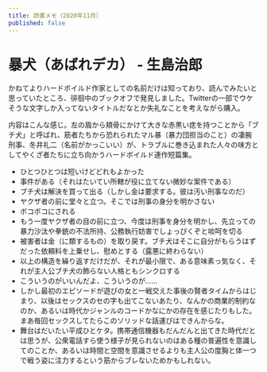 ```yaml
---
title: 読書メモ（2020年11月）
published: false
---
```


# 暴犬（あばれデカ） - 生島治郎

かねてよりハードボイルド作家としての名前だけは知っており、読んでみたいと思っていたところ、徘徊中のブックオフで発見しました。Twitterの一部でウケそうな文字しか入ってないタイトルだなとか失礼なことを考えながら購入。

内容はこんな感じ。左の眉から頬骨にかけて大きな赤黒い痣を持つことから「ブチ犬」と呼ばれ、筋者たちから恐れられたマル暴（暴力団担当のこと）の凄腕刑事、冬井礼二（名前がかっこいい）が、トラブルに巻き込まれた人々の味方としてやくざ者たちに立ち向かうハードボイルド連作短篇集。

- ひとつひとつは短いけどどれもよかった
- 事件がある（それはたいてい所轄が役に立てない微妙な案件である）
- ブチ犬は解決を買って出る（しかし金は要求する。彼は汚い刑事なのだ）
- ヤクザ者の前に堂々と立つ。そこでは刑事の身分を明かさない
- ボコボコにされる
- もう一度ヤクザ者の目の前に立つ、今度は刑事を身分を明かし、先立っての暴力沙汰や拳銃の不法所持、公務執行妨害でしょっぴくぞと啖呵を切る
- 被害者は金（に類するもの）を取り戻す。ブチ犬はそこに自分がもらうはずだった依頼料を上乗せし、慰めとする（露悪に終わらない）
- 以上の構造を繰り返すだけだが、それが最小限で、ある意味素っ気なく、それが主人公ブチ犬の飾らない人格ともシンクロする
- こういうのがいいんだよ、こういうのが……
- しかし最初のエピソードが遊びの女と一戦交えた事後の賢者タイムからはじまり、以後はセックスのセの字も出てこないあたり、なんかの商業的制約なのか、あるいは時代かジャンルのコードかなにかの存在を感じたりもした。まあ毎回セックスしてたらこのソリッドな話運びはできんからな。
- 舞台はだいたい平成ひとケタ。携帯通信機器もだんだんと出てきた時代だとは思うが、公衆電話すら使う様子が見られないのはある種の普遍性を意識してのことか、あるいは時間と空間を意識させるよりも主人公の度胸と体一つで戦う姿に注力するという筋からブレないためかもしれない。